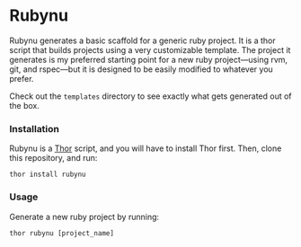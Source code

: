 # Rubynu

Rubynu generates a basic scaffold for a generic ruby project. It is a thor script that builds projects using a very customizable template. The project it generates is my preferred starting point for a new ruby project&mdash;using rvm, git, and rspec&mdash;but it is designed to be easily modified to whatever you prefer.

Check out the `templates` directory to see exactly what gets generated out of the box.

### Installation

Rubynu is a [Thor](https://github.com/wycats/thor) script, and you will have to install Thor first. Then, clone this repository, and run:

    thor install rubynu
    
### Usage

Generate a new ruby project by running:

    thor rubynu [project_name]
